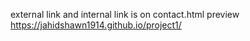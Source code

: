 external link and internal link is on contact.html
preview https://jahidshawn1914.github.io/project1/
